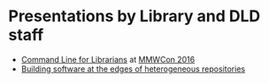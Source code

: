 
# Presentations by Library and DLD staff

+ [Command Line for Librarians](https://caltechlibrary.github.io/command-line-for-librarians/) at [MMWCon 2016](https://mmwcon.org/sessions/21)
+ [Building software at the edges of heterogeneous repositories](https://caltechlibrary.github.io/or2018-building-at-the-edges/)
